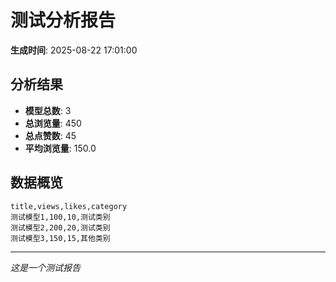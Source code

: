 # 测试分析报告

**生成时间**: 2025-08-22 17:01:00

## 分析结果

- **模型总数**: 3
- **总浏览量**: 450
- **总点赞数**: 45
- **平均浏览量**: 150.0

## 数据概览

```csv
title,views,likes,category
测试模型1,100,10,测试类别
测试模型2,200,20,测试类别
测试模型3,150,15,其他类别

```

---
*这是一个测试报告*
